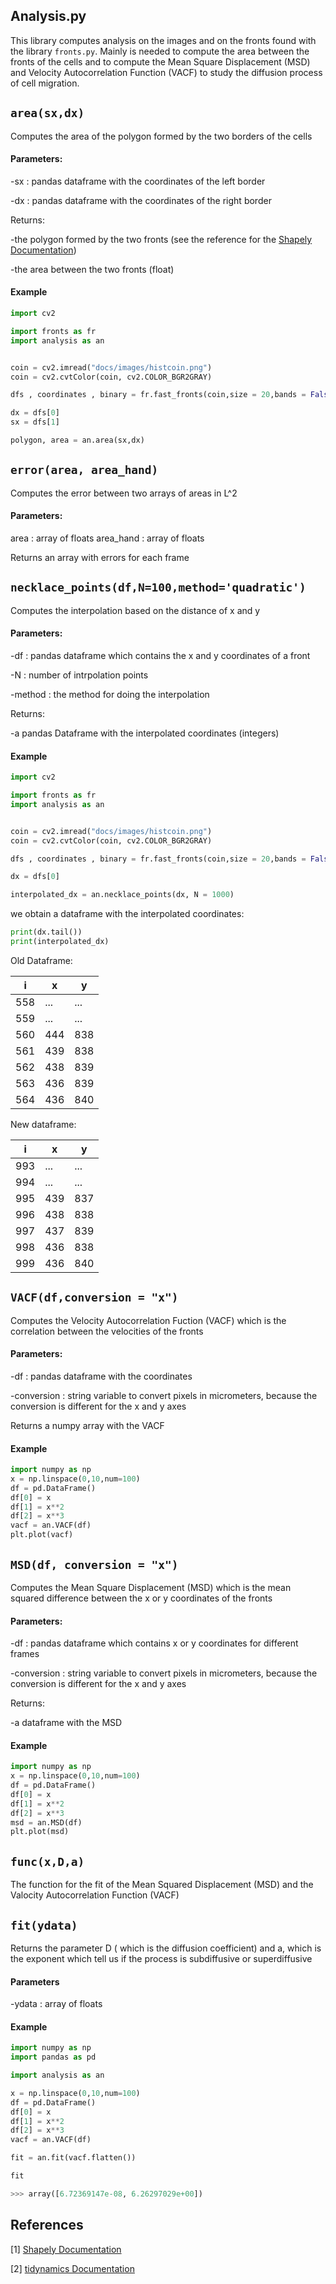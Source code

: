 ## Analysis.py

This library computes analysis on the images and on the fronts found with the library `fronts.py`. Mainly is needed to compute the area between the fronts of the cells and to compute the Mean Square Displacement (MSD) and Velocity Autocorrelation Function (VACF) to study the diffusion process of cell migration.

## `area(sx,dx)`

Computes the area of the polygon formed by the two borders of the cells

#### Parameters:

-sx : pandas dataframe with the coordinates of the left border

-dx : pandas dataframe with the coordinates of the right border

Returns:

-the polygon formed by the two fronts (see the reference for the [Shapely Documentation](https://shapely.readthedocs.io/en/latest/manual.html#geometric-objects))

-the area between the two fronts (float)

#### Example

```python
import cv2

import fronts as fr
import analysis as an


coin = cv2.imread("docs/images/histcoin.png")
coin = cv2.cvtColor(coin, cv2.COLOR_BGR2GRAY)

dfs , coordinates , binary = fr.fast_fronts(coin,size = 20,bands = False,length_struct=0,iterations = 1)

dx = dfs[0]
sx = dfs[1]

polygon, area = an.area(sx,dx)

```

## `error(area, area_hand)`

Computes the error between two arrays of areas in L^2


#### Parameters:

area : array of floats
area_hand : array of floats

Returns an array with errors for each frame


## `necklace_points(df,N=100,method='quadratic')`

Computes the interpolation based on the distance of x and y

#### Parameters:

-df : pandas dataframe which contains the x and y coordinates of a front

-N : number of intrpolation points

-method : the method for doing the interpolation

Returns:

-a pandas Dataframe with the interpolated coordinates (integers)

#### Example
```python
import cv2

import fronts as fr
import analysis as an


coin = cv2.imread("docs/images/histcoin.png")
coin = cv2.cvtColor(coin, cv2.COLOR_BGR2GRAY)

dfs , coordinates , binary = fr.fast_fronts(coin,size = 20,bands = False,length_struct=0,iterations = 1)

dx = dfs[0]

interpolated_dx = an.necklace_points(dx, N = 1000)
```
we obtain a dataframe with the interpolated coordinates:
```python
print(dx.tail())
print(interpolated_dx)
```

Old Dataframe:


 i|x|y
---|---|---
558|...|...
559|...|...
560|444|838
561|439|838
562|438|839
563|436|839
564|436|840



New dataframe:


i|x|y
---|---|---
993|...|...
994|...|...
995|439|837
996|438|838
997|437|839
998|436|838
999|436|840



## `VACF(df,conversion = "x")`
Computes the Velocity Autocorrelation Fuction (VACF)
which is the correlation  between the velocities of the fronts


#### Parameters:
-df : pandas dataframe with the coordinates

-conversion : string variable to convert pixels in micrometers, because the conversion is different for
the x and y axes

Returns a numpy array with the VACF

#### Example
```python
import numpy as np
x = np.linspace(0,10,num=100)
df = pd.DataFrame()
df[0] = x
df[1] = x**2
df[2] = x**3
vacf = an.VACF(df)
plt.plot(vacf)
```

## `MSD(df, conversion = "x")`
Computes the Mean Square Displacement (MSD)
which is the mean squared difference between the x or y coordinates of the fronts


#### Parameters:

-df : pandas dataframe which contains x or y coordinates for different frames

-conversion : string variable to convert pixels in micrometers, because the conversion is different for
the x and y axes

Returns:

-a dataframe with the MSD

#### Example
```python
import numpy as np
x = np.linspace(0,10,num=100)
df = pd.DataFrame()
df[0] = x
df[1] = x**2
df[2] = x**3
msd = an.MSD(df)
plt.plot(msd)
```

## `func(x,D,a)`

  The function for the fit of the Mean Squared Displacement (MSD)
  and the Valocity Autocorrelation Function (VACF)

## `fit(ydata)`
Returns the parameter D ( which is the diffusion coefficient) and a, which is the exponent which
tell us if the process is subdiffusive or superdiffusive
#### Parameters
  -ydata : array of floats

#### Example
```python
import numpy as np
import pandas as pd

import analysis as an

x = np.linspace(0,10,num=100)
df = pd.DataFrame()
df[0] = x
df[1] = x**2
df[2] = x**3
vacf = an.VACF(df)

fit = an.fit(vacf.flatten())

fit
```
```python
>>> array([6.72369147e-08, 6.26297029e+00])
```







## References
[1] [Shapely Documentation](https://shapely.readthedocs.io/en/latest/manual.html#geometric-objects)

[2] [tidynamics Documentation](http://lab.pdebuyl.be/tidynamics/)
